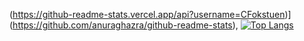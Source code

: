 (https://github-readme-stats.vercel.app/api?username=CFokstuen)](https://github.com/anuraghazra/github-readme-stats), [![Top Langs](https://github-readme-stats.vercel.app/api/top-langs/?username=CFokstuen)](https://github.com/anuraghazra/github-readme-stats)

